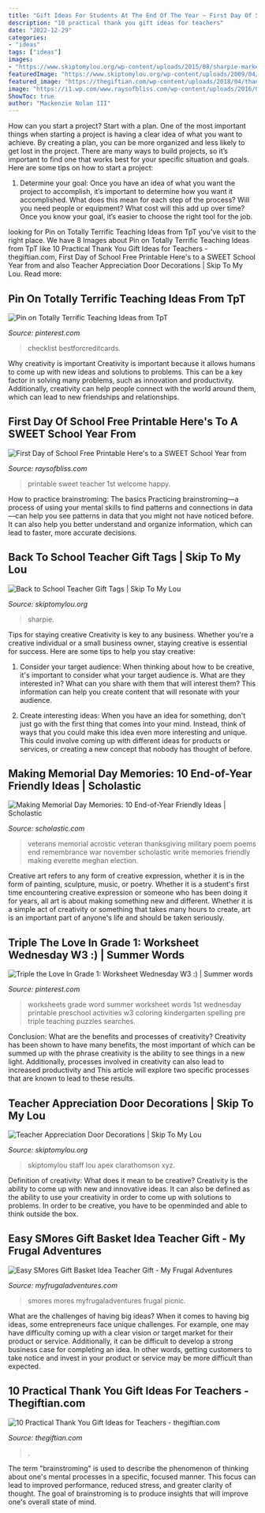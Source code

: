 ```yaml
---
title: "Gift Ideas For Students At The End Of The Year ~ First Day Of School Free Printable Here&#039;s To A Sweet School Year From"
description: "10 practical thank you gift ideas for teachers"
date: "2022-12-29"
categories:
- "ideas"
tags: ["ideas"]
images:
- "https://www.skiptomylou.org/wp-content/uploads/2015/08/sharpie-marker-teacher-gift-1.jpg"
featuredImage: "https://www.skiptomylou.org/wp-content/uploads/2009/04/teacherappreciationdoor6-1.jpg"
featured_image: "https://thegiftian.com/wp-content/uploads/2018/04/thank-you-gifts-for-teachers.jpg"
image: "https://i1.wp.com/www.raysofbliss.com/wp-content/uploads/2016/08/Free-Printable-First-Day-of-School-Gift-Tag-or-Lunch-Note-from-Rays-of-Bliss.jpg?resize=640%2C1142"
ShowToc: true
author: "Mackenzie Nolan III"
---
```



How can you start a project?
Start with a plan. One of the most important things when starting a project is having a clear idea of what you want to achieve. By creating a plan, you can be more organized and less likely to get lost in the project. There are many ways to build projects, so it’s important to find one that works best for your specific situation and goals. Here are some tips on how to start a project: 
1. Determine your goal: Once you have an idea of what you want the project to accomplish, it’s important to determine how you want it accomplished. What does this mean for each step of the process? Will you need people or equipment? What cost will this add up over time? Once you know your goal, it’s easier to choose the right tool for the job.


	

		
looking for Pin on Totally Terrific Teaching Ideas from TpT you've visit to the right place. We have 8 Images about Pin on Totally Terrific Teaching Ideas from TpT like 10 Practical Thank You Gift Ideas for Teachers - thegiftian.com, First Day of School Free Printable Here&#039;s to a SWEET School Year from and also Teacher Appreciation Door Decorations | Skip To My Lou. Read more:
		
    
## Pin On Totally Terrific Teaching Ideas From TpT

<img loading=lazy src="https://i.pinimg.com/736x/aa/76/75/aa7675730f6dfb2b41c69f93c4a7f3ee.jpg" onerror="this.onerror=null;this.src='https://tse3.mm.bing.net/th?id=OIP.c_Tdb_Hsw-4NHIrIb-q3dQHaLH&amp;pid=15.1';" alt="Pin on Totally Terrific Teaching Ideas from TpT">

_Source: pinterest.com_

>checklist bestforcreditcards. 

	

Why creativity is important
Creativity is important because it allows humans to come up with new ideas and solutions to problems. This can be a key factor in solving many problems, such as innovation and productivity. Additionally, creativity can help people connect with the world around them, which can lead to new friendships and relationships.

    
## First Day Of School Free Printable Here&#039;s To A SWEET School Year From

<img loading=lazy src="https://i1.wp.com/www.raysofbliss.com/wp-content/uploads/2016/08/Free-Printable-First-Day-of-School-Gift-Tag-or-Lunch-Note-from-Rays-of-Bliss.jpg?resize=640%2C1142" onerror="this.onerror=null;this.src='https://tse1.mm.bing.net/th?id=OIP.0M7K7NiviRbij0p5BH-dPQHaNN&amp;pid=15.1';" alt="First Day of School Free Printable Here&#039;s to a SWEET School Year from">

_Source: raysofbliss.com_

>printable sweet teacher 1st welcome happy. 

	

How to practice brainstroming: The basics
Practicing brainstroming—a process of using your mental skills to find patterns and connections in data—can help you see patterns in data that you might not have noticed before. It can also help you better understand and organize information, which can lead to faster, more accurate decisions.

    
## Back To School Teacher Gift Tags | Skip To My Lou

<img loading=lazy src="https://www.skiptomylou.org/wp-content/uploads/2015/08/sharpie-marker-teacher-gift-1.jpg" onerror="this.onerror=null;this.src='https://tse1.mm.bing.net/th?id=OIP._ifbbpwNg3jfp5PvoOgmygHaLH&amp;pid=15.1';" alt="Back to School Teacher Gift Tags | Skip To My Lou">

_Source: skiptomylou.org_

>sharpie. 

	

Tips for staying creative
Creativity is key to any business. Whether you're a creative individual or a small business owner, staying creative is essential for success. Here are some tips to help you stay creative: 
1. Consider your target audience: When thinking about how to be creative, it's important to consider what your target audience is. What are they interested in? What can you share with them that will interest them? This information can help you create content that will resonate with your audience. 

2. Create interesting ideas: When you have an idea for something, don't just go with the first thing that comes into your mind. Instead, think of ways that you could make this idea even more interesting and unique. This could involve coming up with different ideas for products or services, or creating a new concept that nobody has thought of before. 


    
## Making Memorial Day Memories: 10 End-of-Year Friendly Ideas | Scholastic

<img loading=lazy src="https://www.scholastic.com/content/dam/teachers/blogs/meghan-everette/migrated-files/memorialacrostic.jpg" onerror="this.onerror=null;this.src='https://tse3.mm.bing.net/th?id=OIP.-NYr5FHnYlp-bDlCOKUhmAAAAA&amp;pid=15.1';" alt="Making Memorial Day Memories: 10 End-of-Year Friendly Ideas | Scholastic">

_Source: scholastic.com_

>veterans memorial acrostic veteran thanksgiving military poem poems end remembrance war november scholastic write memories friendly making everette meghan election. 

	

Creative art refers to any form of creative expression, whether it is in the form of painting, sculpture, music, or poetry. Whether it is a student's first time encountering creative expression or someone who has been doing it for years, all art is about making something new and different. Whether it is a simple act of creativity or something that takes many hours to create, art is an important part of anyone's life and should be taken seriously.

    
## Triple The Love In Grade 1: Worksheet Wednesday W3 :) | Summer Words

<img loading=lazy src="https://i.pinimg.com/736x/21/53/7a/21537a63d9f016bd2e9cee2ed25ccbb1--grade--worksheets-summer-words.jpg" onerror="this.onerror=null;this.src='https://tse2.mm.bing.net/th?id=OIP.eRYO4J80oItuSv5JocLOrwHaJ4&amp;pid=15.1';" alt="Triple the Love In Grade 1: Worksheet Wednesday W3 :) | Summer words">

_Source: pinterest.com_

>worksheets grade word summer worksheet words 1st wednesday printable preschool activities w3 coloring kindergarten spelling pre triple teaching puzzles searches. 

	

Conclusion: What are the benefits and processes of creativity?
Creativity has been shown to have many benefits, the most important of which can be summed up with the phrase creativity is the ability to see things in a new light. Additionally, processes involved in creativity can also lead to increased productivity and This article will explore two specific processes that are known to lead to these results.

    
## Teacher Appreciation Door Decorations | Skip To My Lou

<img loading=lazy src="https://www.skiptomylou.org/wp-content/uploads/2009/04/teacherappreciationdoor6-1.jpg" onerror="this.onerror=null;this.src='https://tse2.mm.bing.net/th?id=OIP.mWQPh92M7gF80-2OKlVBUwAAAA&amp;pid=15.1';" alt="Teacher Appreciation Door Decorations | Skip To My Lou">

_Source: skiptomylou.org_

>skiptomylou staff lou apex clarathomson xyz. 

	

Definition of creativity: What does it mean to be creative?
Creativity is the ability to come up with new and innovative ideas. It can also be defined as the ability to use your creativity in order to come up with solutions to problems. In order to be creative, you have to be openminded and able to think outside the box.

    
## Easy SMores Gift Basket Idea Teacher Gift - My Frugal Adventures

<img loading=lazy src="http://myfrugaladventures.com/wp-content/uploads/2014/06/Smores-Gift-basket--317x500.jpg" onerror="this.onerror=null;this.src='https://tse3.mm.bing.net/th?id=OIP.RQumeuqMxm_7wkltDXZAhwAAAA&amp;pid=15.1';" alt="Easy SMores Gift Basket Idea Teacher Gift - My Frugal Adventures">

_Source: myfrugaladventures.com_

>smores mores myfrugaladventures frugal picnic. 

	

What are the challenges of having big ideas?
When it comes to having big ideas, some entrepreneurs face unique challenges. For example, one may have difficulty coming up with a clear vision or target market for their product or service. Additionally, it can be difficult to develop a strong business case for completing an idea. In other words, getting customers to take notice and invest in your product or service may be more difficult than expected.

    
## 10 Practical Thank You Gift Ideas For Teachers - Thegiftian.com

<img loading=lazy src="https://thegiftian.com/wp-content/uploads/2018/04/thank-you-gifts-for-teachers.jpg" onerror="this.onerror=null;this.src='https://tse3.mm.bing.net/th?id=OIP.9k5QzkbXYq93uXCooBstfQHaFh&amp;pid=15.1';" alt="10 Practical Thank You Gift Ideas for Teachers - thegiftian.com">

_Source: thegiftian.com_

>. 

	

The term "brainstroming" is used to describe the phenomenon of thinking about one's mental processes in a specific, focused manner. This focus can lead to improved performance, reduced stress, and greater clarity of thought. The goal of brainstroming is to produce insights that will improve one's overall state of mind.


